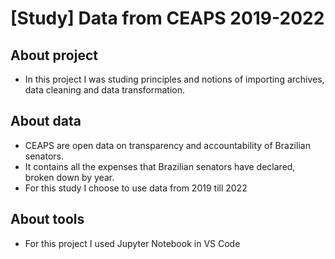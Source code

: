 # [Study] Data from CEAPS 2019-2022

## About project
  - In this project I was studing principles and notions of importing archives, data cleaning and data transformation.

## About data
  - CEAPS are open data on transparency and accountability of Brazilian senators.
  - It contains all the expenses that Brazilian senators have declared, broken down by year.
  - For this study I choose to use data from 2019 till 2022

## About tools
  - For this project I used Jupyter Notebook in VS Code
